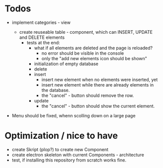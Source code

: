 # Todos
- implement categories - view
    - create reuseable table - component, which can INSERT, UPDATE and DELETE elements      
        - tests at the end:
            - what if all elements are deleted and the page is reloaded?
                - no error should be visible in the console
                - only the "add new elements icon should be shown"
            - initialization of empty database
            - delete
            - insert
                - insert new element when no elements were inserted, yet
                - insert new element while there are already elements in the database.
                - the "cancel" - button should remove the row.
            - update
                - the "cancel" - button should show the current element.

- Menu should be fixed, whenn scolling down on a large page

# Optimization / nice to have
- create Skript (plop?) to create new Component
- create electron skeleton with current Components - architecture
- test, if installing this repository from scratch works fine.